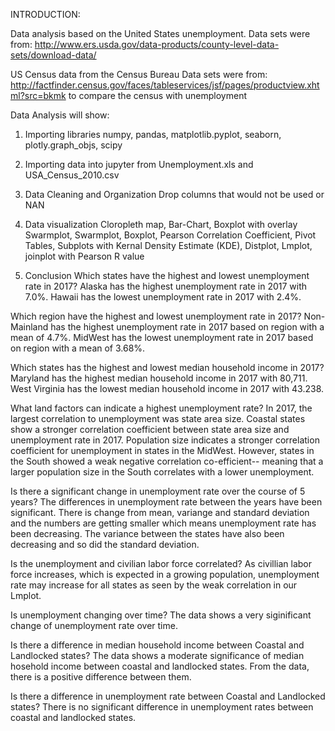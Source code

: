 INTRODUCTION:

Data analysis based on the United States unemployment.
Data sets were from: http://www.ers.usda.gov/data-products/county-level-data-sets/download-data/

US Census data from the Census Bureau
Data sets were from: http://factfinder.census.gov/faces/tableservices/jsf/pages/productview.xhtml?src=bkmk
to compare the census with unemployment

Data Analysis will show:
1) Importing libraries
  numpy, pandas, matplotlib.pyplot, seaborn, plotly.graph_objs, scipy
  
2) Importing data into jupyter from
  Unemployment.xls and USA_Census_2010.csv
 
3) Data Cleaning and Organization
  Drop columns that would not be used or NAN
 
4) Data visualization
  Cloropleth map, 
  Bar-Chart, 
  Boxplot with overlay Swarmplot, 
  Swarmplot, 
  Boxplot, 
  Pearson Correlation Coefficient,
  Pivot Tables,
  Subplots with Kernal Density Estimate (KDE),
  Distplot,
  Lmplot,
  joinplot with Pearson R value
  
  
5) Conclusion
  Which states have the highest and lowest unemployment rate in 2017?
    Alaska has the highest unemployment rate in 2017 with 7.0%.
    Hawaii has the lowest unemployment rate in 2017 with 2.4%.
  
  Which region have the highest and lowest unemployment rate in 2017?
    Non-Mainland has the highest unemployment rate in 2017 based on region with a mean of 4.7%.
    MidWest has the lowest unemployment rate in 2017 based on region with a mean of 3.68%.
   
  Which states has the highest and lowest median household income in 2017?
    Maryland has the highest median household income in 2017 with 80,711.
    West Virginia has the lowest median household income in 2017 with 43.238.
    
  What land factors can indicate a highest unemployment rate?
    In 2017, the largest correlation to unemployment was state area size. Coastal states show
    a stronger correlation coefficient between state area size and unemployment rate in 2017. 
    Population size indicates a stronger correlation coefficient for unemployment in states
    in the MidWest. However, states in the South showed a weak negative correlation co-efficient--
    meaning that a larger population size in the South correlates with a lower unemployment.
    
  Is there a significant change in unemployment rate over the course of 5 years?
    The differences in unemployment rate between the years have been significant. There is change
    from mean, variange and standard deviation and the numbers are getting smaller which means
    unemployment rate has been decreasing. The variance between the states have also been decreasing
    and so did the standard deviation.
    
  Is the unemployment and civilian labor force correlated?
    As civillian labor force increases, which is expected in a growing population, unemployment rate
    may increase for all states as seen by the weak correlation in our Lmplot.
    
  Is unemployment changing over time?
    The data shows a very siginificant change of unemployment rate over time.
    
  Is there a difference in median household income between Coastal and Landlocked states?
    The data shows a moderate significance of median hosehold income between coastal and landlocked
    states. From the data, there is a positive difference between them.
    
  Is there a difference in unemployment rate between Coastal and Landlocked states?
    There is no significant difference in unemployment rates between coastal and landlocked states.
  
